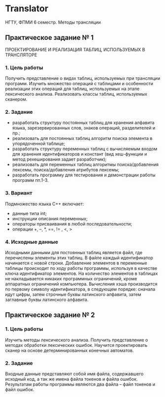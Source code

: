 # Translator
НГТУ, ФПМИ 6 семестр. Методы трансляции

## Практическое задание № 1

ПРОЕКТИРОВАНИЕ И РЕАЛИЗАЦИЯ ТАБЛИЦ, ИСПОЛЬЗУЕМЫХ В ТРАНСЛЯТОРЕ

### 1. Цель работы

Получить представление о видах таблиц, используемых при трансляции программ. Изучить множество операций с таблицами и особенности реализации этих операций для таблиц, используемых на этапе лексического анализа. Реализовать классы таблиц, используемых сканером.

### 2. Задание

+ разработать структуру постоянных таблиц для хранения алфавита языка, зарезервированных слов, знаков операций, разделителей и пр.;
+ реализовать для постоянных таблиц алгоритм поиска элемента в упорядоченной таблице;
+ разработать структуру переменных таблиц с вычисляемым входом для хранения идентификаторов и констант (вид хеш-функции и метод рехеширования задает разработчик);
+ реализовать для переменных таблиц алгоритмы поиска/добавления лексемы, поиска/добавления атрибутов лексемы;
+ разработать программу для тестирования и демонстрации работы программ пп.1-3.

### 3. Вариант

Подмножество языка С++ включает:

+ данные типа int;
+ инструкции описания переменных;
+ операторы присваивания в любой последовательности;
+ операции +, –, *, ==, != , <, >

### 4. Исходные данные

Исходными данными для постоянных таблиц является файл, где перечислены элементы этих таблиц. В файле каждый идентификатор начинается с новой строки. Добавление элементов в переменные таблицы происходит по ходу работы программы, используя в качестве ключа идентификатор элементов. На количество элементов в таблицах не накладывается никаких программных ограничений, кроме аппаратных ограничений компьютера.
Вычисления хэша производится по первому символу идентификатора, в следующем порядке: сначала идут цифры, затем строчные буквы латинского алфавита, затем заглавные буквы латинского алфавита.

## Практическое задание № 2

### 1. Цель работы

Изучить методы лексического анализа. Получить представление о методах обработки лексических ошибок. Научится проектировать сканер на основе детерминированных конечных автоматов.

### 2. Задание

Входные данные представляют собой имя файла, содержавшего исходный код, а так же имена файла токенов и файла ошибок. Результатам работы программы являются два файла – файл токенов и файл ошибок.
